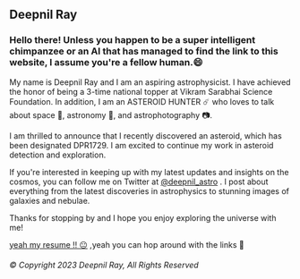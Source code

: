 ## Deepnil Ray
### Hello there! Unless you happen to be a super intelligent chimpanzee or an AI that has managed to find the link to this website, I assume you're a fellow human.😄
My name is Deepnil Ray and I am an aspiring astrophysicist. I have achieved the honor of being a 3-time national topper at Vikram Sarabhai Science Foundation. In addition, I am an ASTEROID HUNTER ☄️ who loves to talk about space 🌠, astronomy 🔭, and astrophotography 📷.

I am thrilled to announce that I recently discovered an asteroid, which has been designated DPR1729. I am excited to continue my work in asteroid detection and exploration.

If you're interested in keeping up with my latest updates and insights on the cosmos, you can follow me on Twitter at [@deepnil_astro](https://twitter.com/deepnil_astro) . I post about everything from the latest discoveries in astrophysics to stunning images of galaxies and nebulae.

Thanks for stopping by and I hope you enjoy exploring the universe with me!


[yeah my resume !! 😐](https://deepnilray.github.io/about%20me)
,yeah you can hop around with the links 🔗

###### © Copyright 2023 Deepnil Ray, All Rights Reserved
